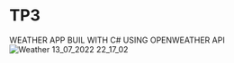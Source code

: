 # TP3
WEATHER APP BUIL WITH C# USING OPENWEATHER API
![ Weather 13_07_2022 22_17_02](https://user-images.githubusercontent.com/54966672/178827506-ed34e192-1d03-4b07-9a1a-ea7e214d9130.png)
